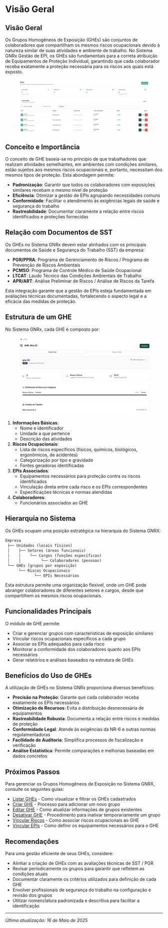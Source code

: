 # Visão Geral

## Visão Geral

Os Grupos Homogêneos de Exposição (GHEs) são conjuntos de colaboradores que compartilham os mesmos riscos ocupacionais devido à natureza similar de suas atividades e ambiente de trabalho. No Sistema GNRx Gestão de EPI, os GHEs são fundamentais para a correta atribuição de Equipamentos de Proteção Individual, garantindo que cada colaborador receba exatamente a proteção necessária para os riscos aos quais está exposto.

<figure><img src="../../.gitbook/assets/image (19).png" alt=""><figcaption></figcaption></figure>

## Conceito e Importância

O conceito de GHE baseia-se no princípio de que trabalhadores que realizam atividades semelhantes, em ambientes com condições similares, estão sujeitos aos mesmos riscos ocupacionais e, portanto, necessitam dos mesmos tipos de proteção. Esta abordagem permite:

* **Padronização**: Garantir que todos os colaboradores com exposições similares recebam o mesmo nível de proteção
* **Eficiência**: Otimizar a gestão de EPIs agrupando necessidades comuns
* **Conformidade**: Facilitar o atendimento às exigências legais de saúde e segurança do trabalho
* **Rastreabilidade**: Documentar claramente a relação entre riscos identificados e proteções fornecidas

## Relação com Documentos de SST

Os GHEs no Sistema GNRx devem estar alinhados com os principais documentos de Saúde e Segurança do Trabalho (SST) da empresa:

* **PGR/PPRA**: Programa de Gerenciamento de Riscos / Programa de Prevenção de Riscos Ambientais
* **PCMSO**: Programa de Controle Médico de Saúde Ocupacional
* **LTCAT**: Laudo Técnico das Condições Ambientais de Trabalho
* **APR/ART**: Análise Preliminar de Riscos / Análise de Riscos da Tarefa

Esta integração garante que a gestão de EPIs esteja fundamentada em avaliações técnicas documentadas, fortalecendo o aspecto legal e a eficácia das medidas de proteção.

## Estrutura de um GHE

No Sistema GNRx, cada GHE é composto por:

<figure><img src="../../.gitbook/assets/image (20).png" alt=""><figcaption></figcaption></figure>

1. **Informações Básicas**:
   * Nome e identificador
   * Unidade a que pertence
   * Descrição das atividades
2. **Riscos Ocupacionais**:
   * Lista de riscos específicos (físicos, químicos, biológicos, ergonômicos, de acidentes)
   * Categorização por tipo e gravidade
   * Fontes geradoras identificadas
3. **EPIs Associados**:
   * Equipamentos necessários para proteção contra os riscos identificados
   * Vinculação direta entre cada risco e os EPIs correspondentes
   * Especificações técnicas e normas atendidas
4. **Colaboradores**:
   * Funcionários associados ao GHE

## Hierarquia no Sistema

Os GHEs ocupam uma posição estratégica na hierarquia do Sistema GNRX:

```
Empresa
 ├── Unidades (locais físicos)
 │    ├── Setores (áreas funcionais)
 │    │    └── Cargos (funções específicas)
 │    │         └── Colaboradores (pessoas)
 └── GHEs (grupos por exposição)
      └── Riscos Ocupacionais
             └── EPIs Necessários
```

Esta estrutura permite uma organização flexível, onde um GHE pode abranger colaboradores de diferentes setores e cargos, desde que compartilhem os mesmos riscos ocupacionais.

## Funcionalidades Principais

O módulo de GHE permite:

* Criar e gerenciar grupos com características de exposição similares
* Vincular riscos ocupacionais específicos a cada grupo
* Associar os EPIs adequados para cada risco
* Monitorar a conformidade dos colaboradores quanto aos EPIs necessários
* Gerar relatórios e análises baseados na estrutura de GHEs

## Benefícios do Uso de GHEs

A utilização de GHEs no Sistema GNRx proporciona diversos benefícios:

* **Precisão na Proteção**: Garante que cada colaborador receba exatamente os EPIs necessários
* **Otimização de Recursos**: Evita a distribuição desnecessária de equipamentos
* **Rastreabilidade Robusta**: Documenta a relação entre riscos e medidas de proteção
* **Conformidade Legal**: Atende às exigências da NR-6 e outras normas regulamentadoras
* **Facilidade de Auditoria**: Simplifica processos de fiscalização e verificação
* **Análise Estatística**: Permite comparações e melhorias baseadas em dados concretos

## Próximos Passos

Para gerenciar os Grupos Homogêneos de Exposição no Sistema GNRX, consulte os seguintes guias:

* [Listar GHEs](listar-ghe.md) - Como visualizar e filtrar os GHEs cadastrados
* [Criar GHE](criar-ghe.md) - Processo para adicionar um novo grupo
* [Editar GHE](editar-ghe.md) - Como atualizar informações de grupos existentes
* [Desativar GHE](desativar-ghe.md) - Procedimento para inativar temporariamente um grupo
* [Vincular Riscos](vincular-riscos.md) - Como associar riscos ocupacionais ao GHE
* [Vincular EPIs](vincular-epis.md) - Como definir os equipamentos necessários para o GHE

## Recomendações

Para uma gestão eficiente de seus GHEs, considere:

* Alinhar a criação de GHEs com as avaliações técnicas de SST / PGR
* Revisar periodicamente os grupos para garantir que refletem as condições atuais
* Documentar claramente os critérios utilizados para definição de cada GHE
* Envolver profissionais de segurança do trabalho na configuração e revisão dos grupos
* Utilizar nomenclatura padronizada e descritiva para facilitar a identificação

***

_Última atualização: 16 de Maio de 2025_
